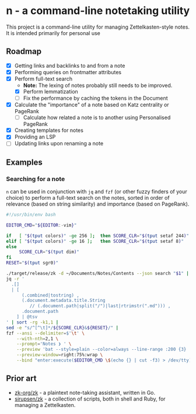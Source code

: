 # n - a command-line notetaking utility

This project is a command-line utility for managing Zettelkasten-style notes. It is intended primarily for personal use

## Roadmap

- [x] Getting links and backlinks to and from a note
- [x] Performing queries on frontmatter attributes
- [x] Perform full-text search
  - **Note:** The lexing of notes probably still needs to be improved.
  - [x] Perform lemmatization
  - [ ] Fix the performance by caching the tokens in the Document
- [x] Calculate the "importance" of a note based on Katz centrality or PageRank
  - [ ] Calculate how related a note is to another using Personalised PageRank
- [x] Creating templates for notes
- [x] Providing an LSP
- [ ] Updating links upon renaming a note

## Examples

### Searching for a note

`n` can be used in conjunction with `jq` and `fzf` (or other fuzzy finders of your choice) to perform a full-text search on the notes, sorted in order of relevance (based on string similarity) and importance (based on PageRank).

```bash
#!/usr/bin/env bash

EDITOR_CMD="${EDITOR:-vim}"

if   [ "$(tput colors)" -ge 256 ];  then SCORE_CLR="$(tput setaf 244)"
elif [ "$(tput colors)" -ge 16 ];   then SCORE_CLR="$(tput setaf 8)"
else
     SCORE_CLR="$(tput dim)"
fi
RESET="$(tput sgr0)"

./target/release/zk -d ~/Documents/Notes/Contents --json search "$1" |
jq -r '
  .[]
  | [
      (.combined|tostring) ,
      (.document.metadata.title.String
         // (.document.path|split("/")|last|rtrimstr(".md"))) ,
      .document.path
    ] | @tsv
' | sort -rg -k1,1 |
sed -e "s/^[^\t]*/${SCORE_CLR}&${RESET}/" |
fzf --ansi --delimiter=$'\t' \
    --with-nth=2,1 \
    --prompt='Notes ❯ ' \
    --preview 'bat --style=plain --color=always --line-range :200 {3} ' \
    --preview-window=right:75%:wrap \
    --bind "enter:execute($EDITOR_CMD \$(echo {} | cut -f3) > /dev/tty)+abort"
```

## Prior art

- [zk-org/zk](https://github.com/zk-org/zk) - a plaintext note-taking assistant, written in Go.
- [sirupsen/zk](https://github.com/sirupsen/zk) - a collection of scripts, both in shell and Ruby, for managing a Zettelkasten.
